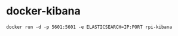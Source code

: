 # docker-kibana


    docker run -d -p 5601:5601 -e ELASTICSEARCH=IP:PORT rpi-kibana
    
    
    
